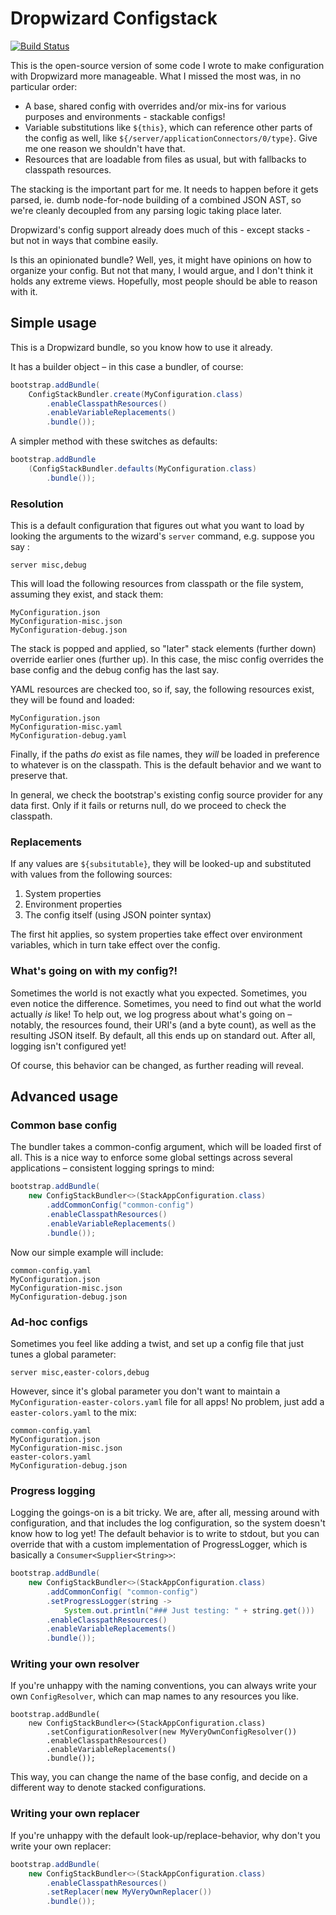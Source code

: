 # Dropwizard Configstack

[![Build Status](https://travis-ci.org/kjetilv/dropwizard-configstack.svg?branch=master)](https://travis-ci.org/kjetilv/dropwizard-configstack)

This is the open-source version of some code I wrote to make
configuration with Dropwizard more manageable. What I missed the most
was, in no particular order:

* A base, shared config with overrides and/or mix-ins for various
  purposes and environments - stackable configs!
* Variable substitutions like `${this}`, which can reference other
  parts of the config as well, like
  `${/server/applicationConnectors/0/type}`.  Give me one reason we
  shouldn't have that.
* Resources that are loadable from files as usual, but with
  fallbacks to classpath resources.

The stacking is the important part for me.  It needs to happen before
it gets parsed, ie. dumb node-for-node building of a combined JSON AST,
so we're cleanly decoupled from any parsing logic taking place later.

Dropwizard's config support already does much of this - except stacks -
but not in ways that combine easily.

Is this an opinionated bundle? Well, yes, it might have opinions on
how to organize your config. But not that many, I would argue, and I
don't think it holds any extreme views. Hopefully, most people should
be able to reason with it.

## Simple usage

This is a Dropwizard bundle, so you know how to use it already.

It has a builder object – in this case a bundler, of course:

```java
bootstrap.addBundle(
    ConfigStackBundler.create(MyConfiguration.class)
        .enableClasspathResources()
        .enableVariableReplacements()
        .bundle());
```

A simpler method with these switches as defaults:

```java
bootstrap.addBundle
    (ConfigStackBundler.defaults(MyConfiguration.class)
        .bundle());
```

### Resolution

This is a default configuration that figures out what you want to load
by looking the arguments to the wizard's `server` command, e.g. suppose
you say :

```
server misc,debug
```

This will load the following resources from classpath or the file
system, assuming they exist, and stack them:

```
MyConfiguration.json
MyConfiguration-misc.json
MyConfiguration-debug.json
```

The stack is popped and applied, so "later" stack elements (further
down) override earlier ones (further up). In this case, the misc
config overrides the base config and the debug config has the last
say.

YAML resources are checked too, so if, say, the following resources
exist, they will be found and loaded:

```
MyConfiguration.json
MyConfiguration-misc.yaml
MyConfiguration-debug.yaml
```

Finally, if the paths *do* exist as file names, they *will* be loaded in
preference to whatever is on the classpath. This is the default behavior
and we want to preserve that.

In general, we check the bootstrap's existing config source provider
for any data first. Only if it fails or returns null, do we proceed
to check the classpath.

### Replacements

If any values are ``${subsitutable}``, they will be looked-up and
substituted with values from the following sources:

1. System properties
1. Environment properties
1. The config itself (using JSON pointer syntax)

The first hit applies, so system properties take effect over environment
variables, which in turn take effect over the config.

### What's going on with my config?!

Sometimes the world is not exactly what you expected.  Sometimes, you
even notice the difference.  Sometimes, you need to find out what the
world actually *is* like!  To help out, we log progress about what's
going on – notably, the resources found, their URI's (and a byte count),
as well as the resulting JSON itself.  By default, all this ends up on
standard out. After all, logging isn't configured yet!

Of course, this behavior can be changed, as further reading will reveal.

## Advanced usage

### Common base config

The bundler takes a common-config argument, which will be loaded
first of all. This is a nice way to enforce some global settings across
several applications – consistent logging springs to mind:

```java
bootstrap.addBundle(
    new ConfigStackBundler<>(StackAppConfiguration.class)
        .addCommonConfig("common-config")
        .enableClasspathResources()
        .enableVariableReplacements()
        .bundle());
```

Now our simple example will include:

```
common-config.yaml
MyConfiguration.json
MyConfiguration-misc.json
MyConfiguration-debug.json
```

### Ad-hoc configs

Sometimes you feel like adding a twist, and set up a config file that
just tunes a global parameter:

```
server misc,easter-colors,debug
```

However, since it's global parameter you don't want to maintain a
``MyConfiguration-easter-colors.yaml`` file for all apps!  No problem,
just add a ``easter-colors.yaml`` to the mix:

```
common-config.yaml
MyConfiguration.json
MyConfiguration-misc.json
easter-colors.yaml
MyConfiguration-debug.json
```

### Progress logging

Logging the goings-on is a bit tricky. We are, after all,
messing around with configuration, and that includes the log
configuration, so the system doesn't know how to log yet!
The default behavior is to write to stdout, but you can override that
with a custom implementation of ProgressLogger, which is basically a
``Consumer<Supplier<String>>``:

```java
bootstrap.addBundle(
    new ConfigStackBundler<>(StackAppConfiguration.class)
        .addCommonConfig( "common-config")
        .setProgressLogger(string ->
            System.out.println("### Just testing: " + string.get()))
        .enableClasspathResources()
        .enableVariableReplacements()
        .bundle());
```

### Writing your own resolver

If you're unhappy with the naming conventions, you can always
write your own ```ConfigResolver```, which can map names to any
resources you like.

```
bootstrap.addBundle(
    new ConfigStackBundler<>(StackAppConfiguration.class)
        .setConfigurationResolver(new MyVeryOwnConfigResolver())
        .enableClasspathResources()
        .enableVariableReplacements()
        .bundle());
```

This way, you can change the name of the base config, and decide
on a different way to denote stacked configurations.

### Writing your own replacer

If you're unhappy with the default look-up/replace-behavior, why
don't you write your own replacer:

```java
bootstrap.addBundle(
    new ConfigStackBundler<>(StackAppConfiguration.class)
        .enableClasspathResources()
        .setReplacer(new MyVeryOwnReplacer())
        .bundle());
```
